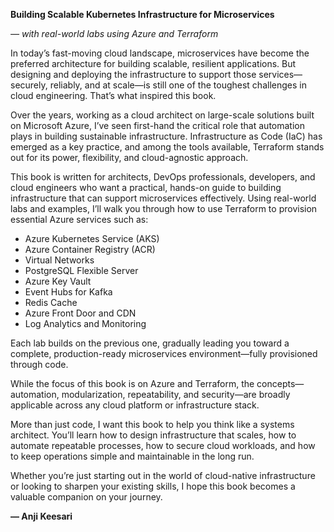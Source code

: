 **Building Scalable Kubernetes Infrastructure for Microservices**

*— with real-world labs using Azure and Terraform*

In today’s fast-moving cloud landscape, microservices have become the preferred architecture for building scalable, resilient applications. But designing and deploying the infrastructure to support those services—securely, reliably, and at scale—is still one of the toughest challenges in cloud engineering. That’s what inspired this book.

Over the years, working as a cloud architect on large-scale solutions built on Microsoft Azure, I’ve seen first-hand the critical role that automation plays in building sustainable infrastructure. Infrastructure as Code (IaC) has emerged as a key practice, and among the tools available, Terraform stands out for its power, flexibility, and cloud-agnostic approach.

This book is written for architects, DevOps professionals, developers, and cloud engineers who want a practical, hands-on guide to building infrastructure that can support microservices effectively. Using real-world labs and examples, I’ll walk you through how to use Terraform to provision essential Azure services such as:

* Azure Kubernetes Service (AKS)
* Azure Container Registry (ACR)
* Virtual Networks
* PostgreSQL Flexible Server
* Azure Key Vault
* Event Hubs for Kafka
* Redis Cache
* Azure Front Door and CDN
* Log Analytics and Monitoring

Each lab builds on the previous one, gradually leading you toward a complete, production-ready microservices environment—fully provisioned through code.

While the focus of this book is on Azure and Terraform, the concepts—automation, modularization, repeatability, and security—are broadly applicable across any cloud platform or infrastructure stack.

More than just code, I want this book to help you think like a systems architect. You’ll learn how to design infrastructure that scales, how to automate repeatable processes, how to secure cloud workloads, and how to keep operations simple and maintainable in the long run.

Whether you’re just starting out in the world of cloud-native infrastructure or looking to sharpen your existing skills, I hope this book becomes a valuable companion on your journey.

**— Anji Keesari**